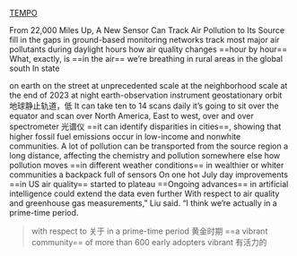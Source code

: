 
[TEMPO](https://www.esri.com/about/newsroom/blog/new-tempo-sensor-tracks-air-pollution/?adusf=twitter&aduc=gisandscience&adut=65ecd37f-0348-4fae-9ea2-edf68d12890f)

From 22,000 Miles Up, A New Sensor Can Track Air Pollution to Its Source
fill in the gaps in ground-based monitoring networks
track most major air pollutants during daylight hours
how air quality changes ==hour by hour==
What, exactly, is ==in the air== we’re breathing
in rural areas
in the global south
In state

on earth
on the street
at unprecedented scale
at the neighborhood scale
at the end of 2023
at night
earth-observation instrument
geostationary orbit 地球静止轨道，低
It can take ten to 14 scans daily
it’s going to sit over the equator and scan over North America, East to west, over and over
spectrometer 光谱仪
==it can identify disparities in cities==, showing that higher fossil fuel emissions occur in low-income and nonwhite communities.
A lot of pollution can be transported from the source region a long distance, affecting the chemistry and pollution somewhere else
how pollution moves ==in different weather conditions==
in wealthier or whiter communities
a backpack full of sensors
On one hot July day
improvements ==in US air quality== started to plateau
==Ongoing advances== in artificial intelligence could extend the data even further
With respect to air quality and greenhouse gas measurements,” Liu said. “I think we’re actually in a prime-time period. 
> with respect to 关于
> in a prime-time period 黄金时期
==a vibrant community== of more than 600 early adopters 
> vibrant 有活力的

